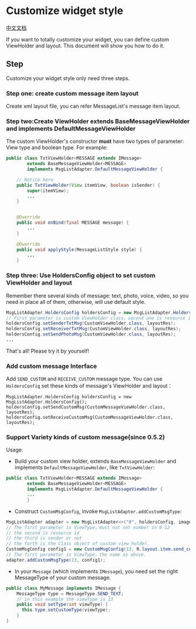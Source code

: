 # Customize widget style
[中文文档](./customLayout.md)

If you want to totally customize your widget, you can define custom ViewHolder and layout.
This document will show you how to do it.

## Step
Customize your widget style only need three steps.

### Step one: create custom message item layout
Create xml layout file, you can refer MessageList's message item layout.


### Step two:Create ViewHolder extends BaseMessageViewHolder and implements DefaultMessageViewHolder
The custom ViewHolder's constructor **must** have two types of parameter: View type and boolean type. For example:


```java
public class TxtViewHolder<MESSAGE extends IMessage>
        extends BaseMessageViewHolder<MESSAGE>
        implements MsgListAdapter.DefaultMessageViewHolder {

    // Notice here
    public TxtViewHolder(View itemView, boolean isSender) {
        super(itemView);
        ...
    }


    @Override
    public void onBind(final MESSAGE message) {
        ...
    }

    @Override
    public void applyStyle(MessageListStyle style) {
        ...
    }
```

### Step three: Use HoldersConfig object to set custom ViewHolder and layout
Remember there several kinds of message: text, photo, voice, video, so you need in place all of them,
otherwise, will use default style.

```java
MsgListAdapter.HoldersConfig holdersConfig = new MsgListAdapter.HoldersConfig();
// First parameter is custom ViewHolder class，second one is resource id of custom layout.
holdersConfig.setSenderTxtMsg(CustomViewHolder.class, layoutRes);
holdersConfig.setReceiverTxtMsg(CustomViewHolder.class, layoutRes);
holdersConfig.setSendPhotoMsg(CustomViewHolder.class, layoutRes);
...
```

That's all! Please try it by yourself!



### Add custom message Interface

Add `SEND_CUSTOM`  and `RECEIVE_CUSTOM` message type. You can use `HoldersConfig` set these kinds of message's ViewHolder and layout：

```
MsgListAdapter.HoldersConfig holdersConfig = new MsgListAdapter.HoldersConfig();
holdersConfig.setSendCustomMsg(CustomMessageViewHolder.class, layoutRes);
holdersConfig.setReceiveCustomMsg(CustomMessageViewHolder.class, layoutRes);
```



### Support Variety kinds of custom message(since 0.5.2)

Usage:

- Build your custom view holder, extends `BaseMessageViewHolder` and implements `DefaultMessageViewHolder`, like `TxtViewHolder`:

```java
public class TxtViewHolder<MESSAGE extends IMessage>
        extends BaseMessageViewHolder<MESSAGE>
        implements MsgListAdapter.DefaultMessageViewHolder {
        ...
        }
```

- Construct `CustomMsgConfig`, invoke `MsgListAdapter.addCustomMsgType`:

```java
MsgListAdapter adapter = new MsgListAdapter<>("0", holdersConfig, imageLoader);
// The first parameter is ViewType，must not set number in 0-12
// the second is resource id
// the third is sender or not
// the forth is the Class object of custom view holder.
CustomMsgConfig config1 = new CustomMsgConfig(13, R.layout.item.send_custom, true, DefaultCustomViewHolder.class);
// The first parameter is ViewType，the same as above.
adapter.addCustomMsgType(13, config1);
```

- In your `Message` (which implements `IMessage`), you need set the right MessageType of your custom message.

```java
public class MyMessage implements IMessage {
	MessageType type = MessageType.SEND_TEXT;
	// in this example the viewType is 13
	public void setType(int viewType) {
      this.type.setCustomType(viewType);
	}
}
```



